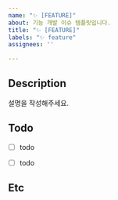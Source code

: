 ```yaml
---
name: "✨ [FEATURE]"
about: 기능 개발 이슈 템플릿입니다.
title: "✨ [FEATURE]"
labels: "✨ feature"
assignees: ''

---
```


## Description
설명을 작성해주세요.


## Todo
- [ ] todo
- [ ] todo 


## Etc
